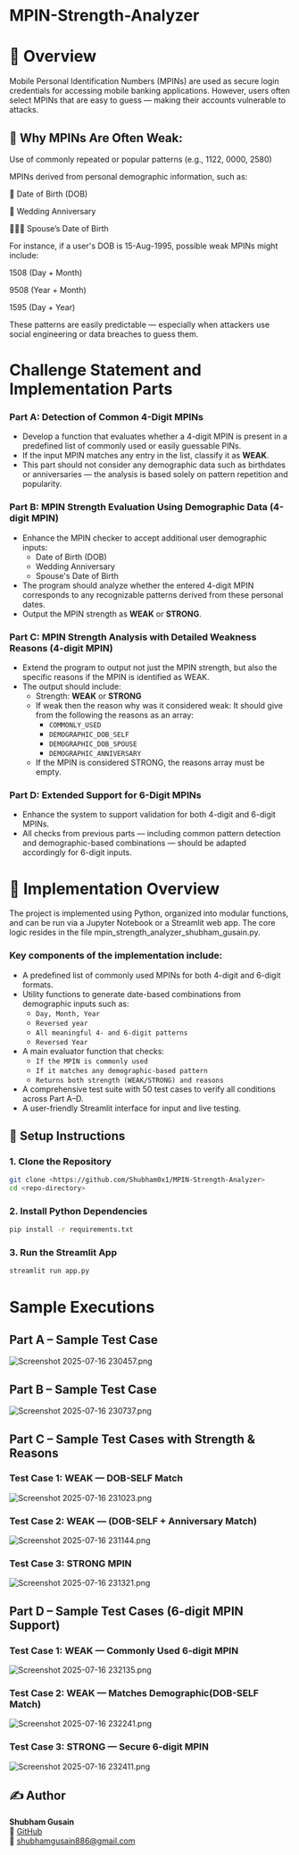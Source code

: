 # MPIN-Strength-Analyzer

# 🔎 Overview
Mobile Personal Identification Numbers (MPINs) are used as secure login credentials for accessing mobile banking applications. However, users often select MPINs that are easy to guess — making their accounts vulnerable to attacks.

## 🔐 Why MPINs Are Often Weak:
Use of commonly repeated or popular patterns (e.g., 1122, 0000, 2580)

MPINs derived from personal demographic information, such as:

📅 Date of Birth (DOB)

💍 Wedding Anniversary

🧑‍🤝‍🧑 Spouse’s Date of Birth

For instance, if a user's DOB is 15-Aug-1995, possible weak MPINs might include:

1508 (Day + Month)

9508 (Year + Month)

1595 (Day + Year)

These patterns are easily predictable — especially when attackers use social engineering or data breaches to guess them.

# Challenge Statement and Implementation Parts

### Part A: Detection of Common 4-Digit MPINs

- Develop a function that evaluates whether a 4-digit MPIN is present in a predefined list of commonly used or easily guessable PINs.
- If the input MPIN matches any entry in the list, classify it as **WEAK**.
- This part should not consider any demographic data such as birthdates or anniversaries — the analysis is based solely on pattern repetition and popularity.


### Part B: MPIN Strength Evaluation Using Demographic Data (4-digit MPIN)

- Enhance the MPIN checker to accept additional user demographic inputs:
  - Date of Birth (DOB)
  - Wedding Anniversary
  - Spouse's Date of Birth
- The program should analyze whether the entered 4-digit MPIN corresponds to any recognizable patterns derived from these personal dates.
- Output the MPIN strength as **WEAK** or **STRONG**.


### Part C: MPIN Strength Analysis with Detailed Weakness Reasons (4-digit MPIN)
- Extend the program to output not just the MPIN strength, but also the specific reasons if the MPIN is identified as WEAK.
- The output should include:
  - Strength: **WEAK** or **STRONG**
  - If weak then the reason why was it considered weak: It should give from the following the reasons as an array:
     - `COMMONLY_USED`
     - `DEMOGRAPHIC_DOB_SELF`
     - `DEMOGRAPHIC_DOB_SPOUSE`
     - `DEMOGRAPHIC_ANNIVERSARY`
  - If the MPIN is considered STRONG, the reasons array must be empty.

  
### Part D: Extended Support for 6-Digit MPINs
- Enhance the system to support validation for both 4-digit and 6-digit MPINs.
- All checks from previous parts — including common pattern detection and demographic-based combinations — should be adapted accordingly for 6-digit inputs.

# 🔧 Implementation Overview
The project is implemented using Python, organized into modular functions, and can be run via a Jupyter Notebook or a Streamlit web app. The core logic resides in the file mpin_strength_analyzer_shubham_gusain.py.

### Key components of the implementation include:
  - A predefined list of commonly used MPINs for both 4-digit and 6-digit formats.
  - Utility functions to generate date-based combinations from demographic inputs such as:
     - `Day, Month, Year`
     - `Reversed year`
     - `All meaningful 4- and 6-digit patterns`
     - `Reversed Year`
   - A main evaluator function that checks:
      - `If the MPIN is commonly used`
      - `If it matches any demographic-based pattern`
      - `Returns both strength (WEAK/STRONG) and reasons`
   - A comprehensive test suite with 50 test cases to verify all conditions across Part A–D.
   - A user-friendly Streamlit interface for input and live testing.


## 🧰 Setup Instructions

### 1. Clone the Repository

```bash
git clone <https://github.com/Shubham0x1/MPIN-Strength-Analyzer>
cd <repo-directory>
```
### 2. Install Python Dependencies

```bash
pip install -r requirements.txt
```
### 3.  Run the Streamlit App

```bash
streamlit run app.py
```
# Sample Executions

## Part A – Sample Test Case
![Screenshot 2025-07-16 230457.png](https://github.com/Shubham0x1/MPIN-Strength-Analyzer/blob/main/screenshots/Screenshot%202025-07-16%20230457.png)

##  Part B – Sample Test Case
![Screenshot 2025-07-16 230737.png](https://github.com/Shubham0x1/MPIN-Strength-Analyzer/blob/main/screenshots/Screenshot%202025-07-16%20230737.png)

## Part C – Sample Test Cases with Strength & Reasons

### Test Case 1: WEAK — DOB-SELF Match
![Screenshot 2025-07-16 231023.png](https://github.com/Shubham0x1/MPIN-Strength-Analyzer/blob/main/screenshots/Screenshot%202025-07-16%20231023.png)

### Test Case 2: WEAK — (DOB-SELF + Anniversary Match)
![Screenshot 2025-07-16 231144.png](https://github.com/Shubham0x1/MPIN-Strength-Analyzer/blob/main/screenshots/Screenshot%202025-07-16%20231144.png)

### Test Case 3: STRONG MPIN
![Screenshot 2025-07-16 231321.png](https://github.com/Shubham0x1/MPIN-Strength-Analyzer/blob/main/screenshots/Screenshot%202025-07-16%20231321.png)

## Part D – Sample Test Cases (6-digit MPIN Support)

### Test Case 1: WEAK — Commonly Used 6-digit MPIN
![Screenshot 2025-07-16 232135.png](https://github.com/Shubham0x1/MPIN-Strength-Analyzer/blob/main/screenshots/Screenshot%202025-07-16%20232135.png)

### Test Case 2: WEAK — Matches Demographic(DOB-SELF Match)
![Screenshot 2025-07-16 232241.png](https://github.com/Shubham0x1/MPIN-Strength-Analyzer/blob/main/screenshots/Screenshot%202025-07-16%20232241.png)

### Test Case 3: STRONG — Secure 6-digit MPIN
![Screenshot 2025-07-16 232411.png](https://github.com/Shubham0x1/MPIN-Strength-Analyzer/blob/main/screenshots/Screenshot%202025-07-16%20232411.png)


## ✍️ Author

**Shubham Gusain**  
🔗 [GitHub](https://github.com/Shubham0x1)  
📧 shubhamgusain886@gmail.com
